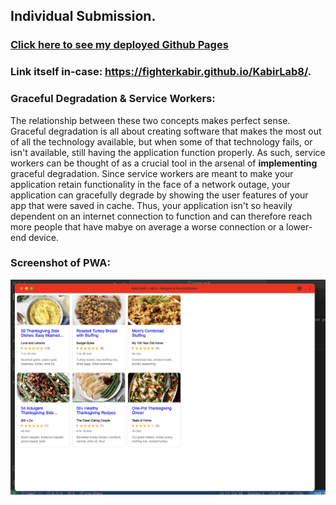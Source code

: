 ## Individual Submission.

### [Click here to see my deployed Github Pages](https://fighterkabir.github.io/KabirLab8/)
### Link itself in-case: https://fighterkabir.github.io/KabirLab8/.

### Graceful Degradation & Service Workers:
The relationship between these two concepts makes perfect sense.
Graceful degradation is all about creating software that makes the most
out of all the technology available, but when some of that technology fails, or isn't
available, still having the application function properly. As such, service workers can 
be thought of as a crucial tool in the arsenal of **implementing** graceful degradation.
Since service workers are meant to make your application retain functionality in the face
of a network outage, your application can gracefully degrade by showing the user features
of your app that were saved in cache. Thus, your application isn't so heavily dependent on 
an internet connection to function and can therefore reach more people that have mabye
on average a worse connection or a lower-end device. 

### Screenshot of PWA:

![Screenshot of PWA](./pwa.png)


